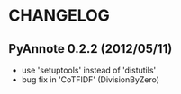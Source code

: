 CHANGELOG
=========

PyAnnote 0.2.2 (2012/05/11)
---------------------------

- use 'setuptools' instead of 'distutils'
- bug fix in 'CoTFIDF' (DivisionByZero)
